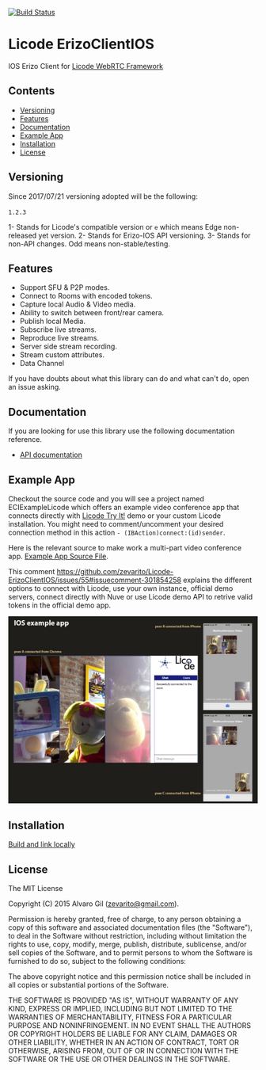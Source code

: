 [![Build Status](https://travis-ci.org/zevarito/Licode-ErizoClientIOS.svg?branch=0.5.0)](https://travis-ci.org/zevarito/Licode-ErizoClientIOS)

# Licode ErizoClientIOS

IOS Erizo Client for [Licode WebRTC Framework](http://lynckia.com/licode)

## Contents

* [Versioning](#versioning)
* [Features](#features)
* [Documentation](#documentation)
* [Example App](#example-app)
* [Installation](#installation)
* [License](#license)

## Versioning

Since 2017/07/21 versioning adopted will be the following:

`1.2.3`

1- Stands for Licode's compatible version or `e` which means Edge
   non-released yet version.
2- Stands for Erizo-IOS API versioning.
3- Stands for non-API changes. Odd means non-stable/testing.

## Features

  * Support SFU & P2P modes.
  * Connect to Rooms with encoded tokens.
  * Capture local Audio & Video media.
  * Ability to switch between front/rear camera.
  * Publish local Media.
  * Subscribe live streams.
  * Reproduce live streams.
  * Server side stream recording.
  * Stream custom attributes.
  * Data Channel

If you have doubts about what this library can do and what can't do, open an issue asking.

## Documentation

If you are looking for use this library use the following documentation reference.

* [API documentation](http://zevarito.github.io/Licode-ErizoClientIOS/docs/public/html/)

## Example App

Checkout the source code and you will see a project named ECIExampleLicode which
offers an example video conference app that connects directly with [Licode Try It!] demo or your custom
Licode installation. You might need to comment/uncomment your desired connection method in this action
`- (IBAction)connect:(id)sender`.

Here is the relevant source to make work a multi-part video conference app. [Example App Source File].

This comment https://github.com/zevarito/Licode-ErizoClientIOS/issues/55#issuecomment-301854258 explains the different options to connect with Licode, use your own instance, official demo servers, connect directly with Nuve or use Licode demo API to retrive valid tokens in the official demo app.

![Example App](/screenshot.jpg?raw=true)

## Installation

[Build and link locally](https://github.com/zevarito/Licode-ErizoClientIOS/wiki/Build-locally-and-link-from-your-project)

## License

The MIT License

Copyright (C) 2015 Alvaro Gil (zevarito@gmail.com).

Permission is hereby granted, free of charge, to any person obtaining a copy of this software and associated documentation files (the
"Software"), to deal in the Software without restriction, including without limitation the rights to use, copy, modify, merge, publish,
distribute, sublicense, and/or sell copies of the Software, and to permit persons to whom the Software is furnished to do so, subject to the
following conditions:

The above copyright notice and this permission notice shall be included in all copies or substantial portions of the Software.

THE SOFTWARE IS PROVIDED "AS IS", WITHOUT WARRANTY OF ANY KIND, EXPRESS OR IMPLIED, INCLUDING BUT NOT LIMITED TO THE WARRANTIES OF
MERCHANTABILITY, FITNESS FOR A PARTICULAR PURPOSE AND NONINFRINGEMENT. IN NO EVENT SHALL THE AUTHORS OR COPYRIGHT HOLDERS BE LIABLE FOR ANY
CLAIM, DAMAGES OR OTHER LIABILITY, WHETHER IN AN ACTION OF CONTRACT, TORT OR OTHERWISE, ARISING FROM, OUT OF OR IN CONNECTION WITH THE SOFTWARE
OR THE USE OR OTHER DEALINGS IN THE SOFTWARE.

[ECRoom]:http://zevarito.github.io/ErizoClientIOS/docs/public/html/Classes/ECRoom.html
[ECRoomDelegate]:http://zevarito.github.io/ErizoClientIOS/docs/public/html/Protocols/ECRoomDelegate.html
[CocoaPods]:https://cocoapods.org
[Install CocoaPods]:https://guides.cocoapods.org/using/getting-started.html
[Licode Try It!]:https://chotis2.dit.upm.es
[Example App Source File]:https://github.com/zevarito/ErizoClientIOS/blob/master/ECIExampleLicode/ECIExampleLicode/MultiConferenceViewController.m
